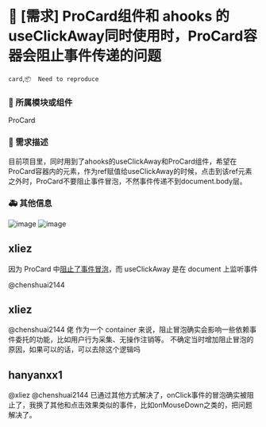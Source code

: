 # 👑 [需求] ProCard组件和 ahooks 的 useClickAway同时使用时，ProCard容器会阻止事件传递的问题

`card`,`📦  Need to reproduce`

### 🔩 所属模块或组件

ProCard

### 🥰 需求描述

目前项目里，同时用到了ahooks的useClickAway和ProCard组件，希望在ProCard容器内的元素，作为ref赋值给useClickAway的时候，点击到该ref元素之外时，ProCard不要阻止事件冒泡，不然事件传递不到document.body层。

### 🚑 其他信息

![image](https://github.com/ant-design/pro-components/assets/10085134/715e5454-4fed-4225-9364-c8765e689807)
![image](https://github.com/ant-design/pro-components/assets/10085134/7d544722-414f-497d-91bb-01c93ad71562)

## xliez

因为 ProCard 中[阻止了事件冒泡](https://github.com/ant-design/pro-components/commit/5f4bb4849ffd70f3fd44d0a73183dc38df30c87a)，而 useClickAway 是在 document 上监听事件

@chenshuai2144

## xliez

@chenshuai2144 佬
作为一个 container 来说，阻止冒泡确实会影响一些依赖事件委托的功能，比如用户行为采集、无操作注销等。
不确定当时增加阻止冒泡的原因，如果可以的话，可以去除这个逻辑吗

## hanyanxx1

@xliez @chenshuai2144 已通过其他方式解决了，onClick事件的冒泡确实被阻止了，我换了其他和点击效果类似的事件，比如onMouseDown之类的，把问题解决了。
